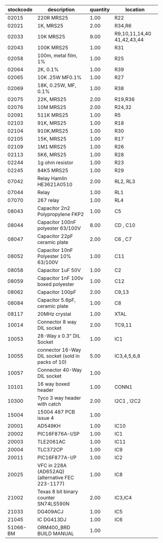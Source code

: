 |stockcode|description|quantity|location|
|---------|-----------|--------|--------|
|02015|220R MRS25|1.00|R22|
|02021|1K, MRS25|2.00|R34,R6|
|02033|10K MRS25|9.00|R9,10,11,14,40 41,42,43,44|
|02043|100K MRS25|1.00|R31|
|02058|100m, metal film, 1%|1.00|R25|
|02064|2K, 0.1%|1.00|R39|
|02065|10K .25W MF0.1%|1.00|R27|
|02069|18K, 0.25W, MF, 0.1%|1.00|R38|
|02075|22K, MRS25|2.00|R19,R36|
|02076|10M MRS25|2.00|R24,32|
|02091|511K MRS25|1.00|R5|
|02103|91K, MRS25|1.00|R18|
|02104|910K,MRS25|1.00|R30|
|02105|15K, MRS25|1.00|R17|
|02109|1M1 MRS25|1.00|R26|
|02113|5K6, MRS25|1.00|R28|
|02244|1g ohm resistor|1.00|R23|
|02245|84K5 MRS25|1.00|R29|
|07042|Relay  Hamlin HE3621A0510|2.00|RL2,  RL3|
|07044|Relay|1.00|RL1|
|07070|267 relay|1.00|RL4|
|08043|Capacitor 2n2 Polypropylene FKP2|1.00|C5|
|08044|Capacitor 100nF polyester 63/100V|8.00|CD , C10|
|08047|Capacitor 22pF ceramic plate|2.00|C6 , C7|
|08052|Capacitor 10nF Polyester 10% 63/100V|1.00|C11|
|08058|Capacitor 1uF 50V|1.00|C2|
|08059|Capacitor 1nF 100v boxed polyester|1.00|C12|
|08062|Capacitor 100pF|2.00|C9,13|
|08084|Capacitor 5.6pF, ceramic plate|1.00|C8|
|08117|20MHz crystal|1.00|XTAL|
|10014|Connector 8 way DIL socket|2.00|TC9,11|
|10053|28-Way x 0.3" DIL Socket|1.00|IC1|
|10055|connector 16-Way DIL socket (sold in packs of 10)|5.00|IC3,4,5,6,8|
|10057|Connector 40-Way DIL socket|1.00||
|10101|16 way boxed header|1.00|CONN1|
|10300|Tyco 3 way header with catch|2.00|I2C1 , I2C2|
|15004|15004 487 PCB issue 4|1.00||
|20001|AD549KH|1.00|IC10|
|20002|PIC16F876A-I/SP|1.00|IC1|
|20003|TLE2061AC|1.00|IC11|
|20004|TLC372CP|1.00|IC9|
|20011|PIC16F877A-I/P|1.00|IC2|
|20025|VFC in 228A (AD652AQ) (alternative FEC  223-1177)|1.00|IC8|
|21002|Texas 8 bit binary counter  SN74LS590N|2.00|IC3,IC4|
|21033|DG409ACJ|1.00|IC5|
|21045|IC DG413DJ|1.00|IC6|
|51066-BM|ORM400_BRD BUILD MANUAL|1.00||
